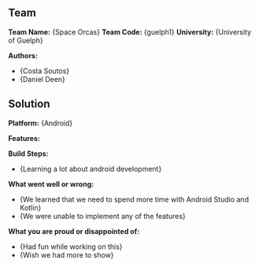 ## Team

**Team Name:** {Space Orcas}
**Team Code:** {guelph1}
**University:** {University of Guelph}

**Authors:**
- {Costa Soutos}
- {Daniel Deen}

## Solution

**Platform:** {Android}

**Features:**

**Build Steps:**
- {Learning a lot about android development}

**What went well or wrong:**
- {We learned that we need to spend more time with Android Studio and Kotlin}
- {We were unable to implement any of the features}

**What you are proud or disappointed of:**
- {Had fun while working on this}
- {Wish we had more to show}
